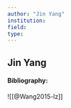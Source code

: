 ```yaml
---
author: "Jin Yang"
institution:
field:
type:
---
```


## Jin Yang
#### Bibliography:

![[@Wang2015-lz]]